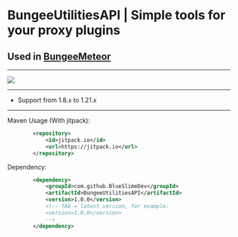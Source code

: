 # BungeeUtilitiesAPI | Simple tools for your proxy plugins
## Used in [BungeeMeteor](https://github.com/MrUniverse44/BungeeMeteor)

---

[![](https://jitpack.io/v/BlueSlimeDev/BungeeUtilitiesAPI.svg)](https://jitpack.io/#BlueSlimeDev/BungeeUtilitiesAPI)

---

* Support from 1.8.x to 1.21.x

---

Maven Usage (With jitpack):
```XML
        <repository>
            <id>jitpack.io</id>
            <url>https://jitpack.io</url>
        </repository>
```

Dependency:
```XML
        <dependency>
            <groupId>com.github.BlueSlimeDev</groupId>
            <artifactId>BungeeUtilitiesAPI</artifactId>
            <version>1.0.0</version>
            <!-- TAG = latest version, for example:
            <version>1.0.0</version>
            -->
        </dependency>
```